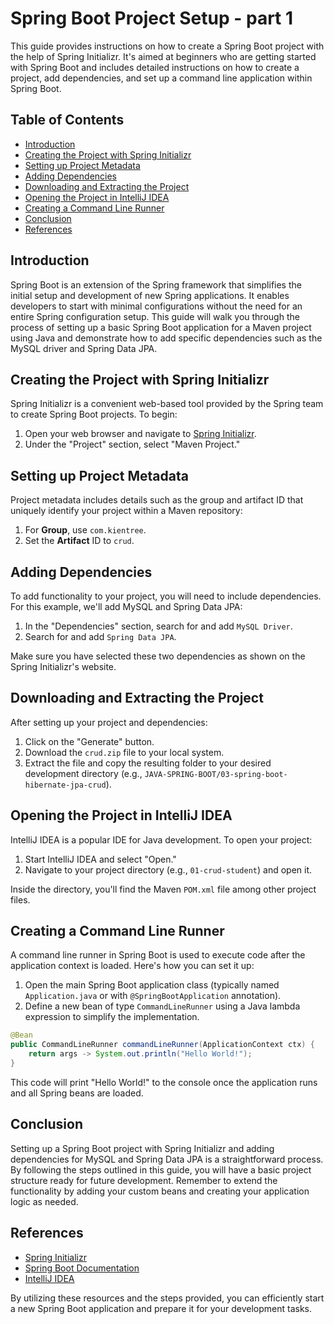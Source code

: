 # Spring Boot Project Setup - part 1

This guide provides instructions on how to create a Spring Boot project with the help of Spring Initializr. It's aimed at beginners who are getting started with Spring Boot and includes detailed instructions on how to create a project, add dependencies, and set up a command line application within Spring Boot.

## Table of Contents

- [Introduction](#introduction)
- [Creating the Project with Spring Initializr](#creating-the-project-with-spring-initializr)
- [Setting up Project Metadata](#setting-up-project-metadata)
- [Adding Dependencies](#adding-dependencies)
- [Downloading and Extracting the Project](#downloading-and-extracting-the-project)
- [Opening the Project in IntelliJ IDEA](#opening-the-project-in-intellij-idea)
- [Creating a Command Line Runner](#creating-a-command-line-runner)
- [Conclusion](#conclusion)
- [References](#references)

## Introduction

Spring Boot is an extension of the Spring framework that simplifies the initial setup and development of new Spring applications. It enables developers to start with minimal configurations without the need for an entire Spring configuration setup. This guide will walk you through the process of setting up a basic Spring Boot application for a Maven project using Java and demonstrate how to add specific dependencies such as the MySQL driver and Spring Data JPA.

## Creating the Project with Spring Initializr

Spring Initializr is a convenient web-based tool provided by the Spring team to create Spring Boot projects. To begin:

1. Open your web browser and navigate to [Spring Initializr](https://start.spring.io).
2. Under the "Project" section, select "Maven Project."

## Setting up Project Metadata

Project metadata includes details such as the group and artifact ID that uniquely identify your project within a Maven repository:

1. For **Group**, use `com.kientree`.
2. Set the **Artifact** ID to `crud`.

## Adding Dependencies

To add functionality to your project, you will need to include dependencies. For this example, we'll add MySQL and Spring Data JPA:

1. In the "Dependencies" section, search for and add `MySQL Driver`.
2. Search for and add `Spring Data JPA`.

Make sure you have selected these two dependencies as shown on the Spring Initializr's website.

## Downloading and Extracting the Project

After setting up your project and dependencies:

1. Click on the "Generate" button.
2. Download the `crud.zip` file to your local system.
3. Extract the file and copy the resulting folder to your desired development directory (e.g., `JAVA-SPRING-BOOT/03-spring-boot-hibernate-jpa-crud`).

## Opening the Project in IntelliJ IDEA

IntelliJ IDEA is a popular IDE for Java development. To open your project:

1. Start IntelliJ IDEA and select "Open."
2. Navigate to your project directory (e.g., `01-crud-student`) and open it.

Inside the directory, you'll find the Maven `POM.xml` file among other project files.

## Creating a Command Line Runner

A command line runner in Spring Boot is used to execute code after the application context is loaded. Here's how you can set it up:

1. Open the main Spring Boot application class (typically named `Application.java` or with `@SpringBootApplication` annotation).
2. Define a new bean of type `CommandLineRunner` using a Java lambda expression to simplify the implementation.

```java
@Bean
public CommandLineRunner commandLineRunner(ApplicationContext ctx) {
    return args -> System.out.println("Hello World!");
}
```

This code will print "Hello World!" to the console once the application runs and all Spring beans are loaded.

## Conclusion

Setting up a Spring Boot project with Spring Initializr and adding dependencies for MySQL and Spring Data JPA is a straightforward process. By following the steps outlined in this guide, you will have a basic project structure ready for future development. Remember to extend the functionality by adding your custom beans and creating your application logic as needed.

## References

- [Spring Initializr](https://start.spring.io)
- [Spring Boot Documentation](https://docs.spring.io/spring-boot/docs/current/reference/htmlsingle/)
- [IntelliJ IDEA](https://www.jetbrains.com/idea/)

By utilizing these resources and the steps provided, you can efficiently start a new Spring Boot application and prepare it for your development tasks.